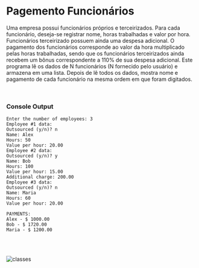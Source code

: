# Pagemento Funcionários

Uma empresa possui funcionários próprios e terceirizados. Para cada funcionário, deseja-se registrar nome, horas trabalhadas e valor por hora. Funcionários terceirizado possuem ainda uma despesa adicional. O pagamento dos funcionários corresponde ao valor da hora multiplicado pelas horas trabalhadas, sendo que os funcionários terceirizados ainda recebem um bônus correspondente a 110% de sua despesa adicional. Este programa lê os dados de N funcionários (N fornecido pelo usuário) e armazena em uma lista. Depois de lê todos os dados, mostra nome e pagamento de cada funcionário na mesma ordem em que foram digitados.

<br>

### Console Output

```
Enter the number of employees: 3
Employee #1 data:
Outsourced (y/n)? n
Name: Alex
Hours: 50
Value per hour: 20.00
Employee #2 data:
Outsourced (y/n)? y
Name: Bob
Hours: 100
Value per hour: 15.00
Additional charge: 200.00
Employee #3 data:
Outsourced (y/n)? n
Name: Maria
Hours: 60
Value per hour: 20.00

PAYMENTS:
Alex - $ 1000.00
Bob - $ 1720.00
Maria - $ 1200.00
```
<br>
<br>

![classes](https://github.com/user-attachments/assets/6d4fac4d-8dd1-4108-b05b-786f542c6098)

